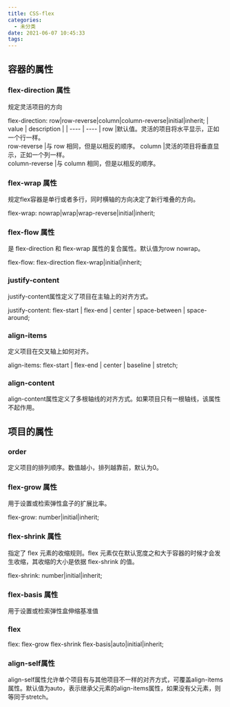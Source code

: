 ```yaml
---
title: CSS-flex
categories:
  - 未分类
date: 2021-06-07 10:45:33
tags:
---
```


## 容器的属性

### flex-direction 属性

规定灵活项目的方向

flex-direction: row|row-reverse|column|column-reverse|initial|inherit;
|  value   | description  |
|  ----  | ----  |
row	|默认值。灵活的项目将水平显示，正如一个行一样。	
row-reverse	|与 row 相同，但是以相反的顺序。	
column	|灵活的项目将垂直显示，正如一个列一样。	
column-reverse |与 column 相同，但是以相反的顺序。

### flex-wrap 属性

规定flex容器是单行或者多行，同时横轴的方向决定了新行堆叠的方向。

flex-wrap: nowrap|wrap|wrap-reverse|initial|inherit;


### flex-flow 属性

是 flex-direction 和 flex-wrap 属性的复合属性。默认值为row nowrap。

flex-flow: flex-direction flex-wrap|initial|inherit;


### justify-content
justify-content属性定义了项目在主轴上的对齐方式。

justify-content: flex-start | flex-end | center | space-between | space-around;
### align-items
定义项目在交叉轴上如何对齐。

align-items: flex-start | flex-end | center | baseline | stretch;
### align-content
align-content属性定义了多根轴线的对齐方式。如果项目只有一根轴线，该属性不起作用。


## 项目的属性

### order

定义项目的排列顺序。数值越小，排列越靠前，默认为0。

### flex-grow 属性

用于设置或检索弹性盒子的扩展比率。

flex-grow: number|initial|inherit;

### flex-shrink 属性

指定了 flex 元素的收缩规则。flex 元素仅在默认宽度之和大于容器的时候才会发生收缩，其收缩的大小是依据 flex-shrink 的值。

flex-shrink: number|initial|inherit;


### flex-basis 属性

用于设置或检索弹性盒伸缩基准值

### flex

flex: flex-grow flex-shrink flex-basis|auto|initial|inherit;

### align-self属性

align-self属性允许单个项目有与其他项目不一样的对齐方式，可覆盖align-items属性。默认值为auto，表示继承父元素的align-items属性，如果没有父元素，则等同于stretch。